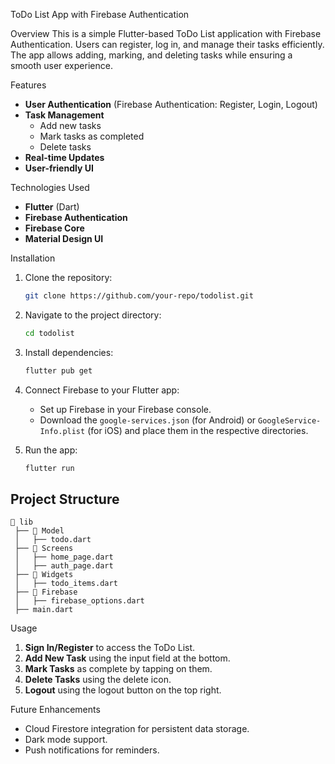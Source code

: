 ToDo List App with Firebase Authentication

Overview
This is a simple Flutter-based ToDo List application with Firebase Authentication. Users can register, log in, and manage their tasks efficiently. The app allows adding, marking, and deleting tasks while ensuring a smooth user experience.

Features
- **User Authentication** (Firebase Authentication: Register, Login, Logout)
- **Task Management**
  - Add new tasks
  - Mark tasks as completed
  - Delete tasks
- **Real-time Updates**
- **User-friendly UI**

Technologies Used
- **Flutter** (Dart)
- **Firebase Authentication**
- **Firebase Core**
- **Material Design UI**

Installation
1. Clone the repository:
   ```sh
   git clone https://github.com/your-repo/todolist.git
   ```
2. Navigate to the project directory:
   ```sh
   cd todolist
   ```
3. Install dependencies:
   ```sh
   flutter pub get
   ```
4. Connect Firebase to your Flutter app:
   - Set up Firebase in your Firebase console.
   - Download the `google-services.json` (for Android) or `GoogleService-Info.plist` (for iOS) and place them in the respective directories.

5. Run the app:
   ```sh
   flutter run
   ```

## Project Structure
```
📂 lib
 ├── 📂 Model
 │   ├── todo.dart
 ├── 📂 Screens
 │   ├── home_page.dart
 │   ├── auth_page.dart
 ├── 📂 Widgets
 │   ├── todo_items.dart
 ├── 📂 Firebase
 │   ├── firebase_options.dart
 ├── main.dart
```

Usage
1. **Sign In/Register** to access the ToDo List.
2. **Add New Task** using the input field at the bottom.
3. **Mark Tasks** as complete by tapping on them.
4. **Delete Tasks** using the delete icon.
5. **Logout** using the logout button on the top right.

Future Enhancements
- Cloud Firestore integration for persistent data storage.
- Dark mode support.
- Push notifications for reminders.
